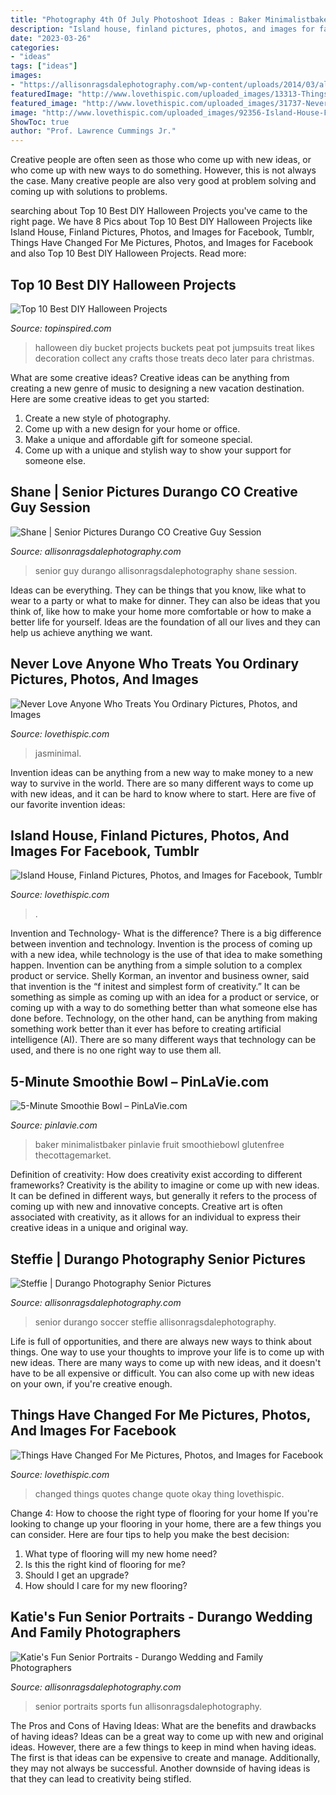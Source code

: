```yaml
---
title: "Photography 4th Of July Photoshoot Ideas : Baker Minimalistbaker Pinlavie Fruit Smoothiebowl Glutenfree Thecottagemarket"
description: "Island house, finland pictures, photos, and images for facebook, tumblr"
date: "2023-03-26"
categories:
- "ideas"
tags: ["ideas"]
images:
- "https://allisonragsdalephotography.com/wp-content/uploads/2014/03/allisonragsdalephotography-7718-681x1024.jpg"
featuredImage: "http://www.lovethispic.com/uploaded_images/13313-Things-Have-Changed-For-Me.jpg?2"
featured_image: "http://www.lovethispic.com/uploaded_images/31737-Never-Love-Anyone-Who-Treats-You-Ordinary.png?1"
image: "http://www.lovethispic.com/uploaded_images/92356-Island-House-Finland.jpg"
ShowToc: true
author: "Prof. Lawrence Cummings Jr."
---
```



Creative people are often seen as those who come up with new ideas, or who come up with new ways to do something. However, this is not always the case. Many creative people are also very good at problem solving and coming up with solutions to problems.

	

		
searching about Top 10 Best DIY Halloween Projects you've came to the right page. We have 8 Pics about Top 10 Best DIY Halloween Projects like Island House, Finland Pictures, Photos, and Images for Facebook, Tumblr, Things Have Changed For Me Pictures, Photos, and Images for Facebook and also Top 10 Best DIY Halloween Projects. Read more:
		
    
## Top 10 Best DIY Halloween Projects

<img loading=lazy src="https://www.topinspired.com/wp-content/uploads/2013/10/952.jpg" onerror="this.onerror=null;this.src='https://tse3.mm.bing.net/th?id=OIP.hVMZAc5hsqawqDUIsBK5FQHaLD&amp;pid=15.1';" alt="Top 10 Best DIY Halloween Projects">

_Source: topinspired.com_

>halloween diy bucket projects buckets peat pot jumpsuits treat likes decoration collect any crafts those treats deco later para christmas. 

	

What are some creative ideas?
Creative ideas can be anything from creating a new genre of music to designing a new vacation destination. Here are some creative ideas to get you started: 
1. Create a new style of photography.
2. Come up with a new design for your home or office.
3. Make a unique and affordable gift for someone special.
4. Come up with a unique and stylish way to show your support for someone else.

    
## Shane | Senior Pictures Durango CO Creative Guy Session

<img loading=lazy src="https://allisonragsdalephotography.com/wp-content/uploads/2013/07/allisonragsdalephotography-7208.jpg" onerror="this.onerror=null;this.src='https://tse2.mm.bing.net/th?id=OIP.yogdnQDo5MDy8HG7eYrjIQHaE7&amp;pid=15.1';" alt="Shane | Senior Pictures Durango CO Creative Guy Session">

_Source: allisonragsdalephotography.com_

>senior guy durango allisonragsdalephotography shane session. 

	

Ideas can be everything. They can be things that you know, like what to wear to a party or what to make for dinner. They can also be ideas that you think of, like how to make your home more comfortable or how to make a better life for yourself. Ideas are the foundation of all our lives and they can help us achieve anything we want.

    
## Never Love Anyone Who Treats You Ordinary Pictures, Photos, And Images

<img loading=lazy src="http://www.lovethispic.com/uploaded_images/31737-Never-Love-Anyone-Who-Treats-You-Ordinary.png?1" onerror="this.onerror=null;this.src='https://tse2.mm.bing.net/th?id=OIP.L7OEDDl5XLh9HLtKR_cGuwHaLC&amp;pid=15.1';" alt="Never Love Anyone Who Treats You Ordinary Pictures, Photos, and Images">

_Source: lovethispic.com_

>jasminimal. 

	

Invention ideas can be anything from a new way to make money to a new way to survive in the world. There are so many different ways to come up with new ideas, and it can be hard to know where to start. Here are five of our favorite invention ideas:

    
## Island House, Finland Pictures, Photos, And Images For Facebook, Tumblr

<img loading=lazy src="http://www.lovethispic.com/uploaded_images/92356-Island-House-Finland.jpg" onerror="this.onerror=null;this.src='https://tse4.mm.bing.net/th?id=OIP.IRskCPIKMj5rGoCPAz1JJwHaK-&amp;pid=15.1';" alt="Island House, Finland Pictures, Photos, and Images for Facebook, Tumblr">

_Source: lovethispic.com_

>. 

	

Invention and Technology- What is the difference?
There is a big difference between invention and technology. Invention is the process of coming up with a new idea, while technology is the use of that idea to make something happen. Invention can be anything from a simple solution to a complex product or service. Shelly Korman, an inventor and business owner, said that invention is the “f initest and simplest form of creativity.” It can be something as simple as coming up with an idea for a product or service, or coming up with a way to do something better than what someone else has done before. Technology, on the other hand, can be anything from making something work better than it ever has before to creating artificial intelligence (AI). There are so many different ways that technology can be used, and there is no one right way to use them all.

    
## 5-Minute Smoothie Bowl – PinLaVie.com

<img loading=lazy src="http://pinlavie.com/system/posts/pictures/6689/How-to-make-the-PERFECT-Smoothie-Bowl-Simple-ingredients-naturally-sweet-SO-healthy-vegan-glutenfree-smoothiebowl-recipe-breakfast.jpg" onerror="this.onerror=null;this.src='https://tse1.mm.bing.net/th?id=OIP.Rrg1XgWxiULbRVkIhu3Q5QHaLH&amp;pid=15.1';" alt="5-Minute Smoothie Bowl – PinLaVie.com">

_Source: pinlavie.com_

>baker minimalistbaker pinlavie fruit smoothiebowl glutenfree thecottagemarket. 

	

Definition of creativity: How does creativity exist according to different frameworks?
Creativity is the ability to imagine or come up with new ideas. It can be defined in different ways, but generally it refers to the process of coming up with new and innovative concepts. Creative art is often associated with creativity, as it allows for an individual to express their creative ideas in a unique and original way.

    
## Steffie | Durango Photography Senior Pictures

<img loading=lazy src="http://allisonragsdalephotography.com/wp-content/uploads/2013/05/allisonragsdalephotography-11.jpg" onerror="this.onerror=null;this.src='https://tse4.mm.bing.net/th?id=OIP.ZEzp4iK0rZP84jD_ZeQsTAHaLI&amp;pid=15.1';" alt="Steffie | Durango Photography Senior Pictures">

_Source: allisonragsdalephotography.com_

>senior durango soccer steffie allisonragsdalephotography. 

	

Life is full of opportunities, and there are always new ways to think about things. One way to use your thoughts to improve your life is to come up with new ideas. There are many ways to come up with new ideas, and it doesn't have to be all expensive or difficult. You can also come up with new ideas on your own, if you're creative enough.

    
## Things Have Changed For Me Pictures, Photos, And Images For Facebook

<img loading=lazy src="http://www.lovethispic.com/uploaded_images/13313-Things-Have-Changed-For-Me.jpg?2" onerror="this.onerror=null;this.src='https://tse2.mm.bing.net/th?id=OIP.j9WtKSg8OSldS8XdhYb4_wHaLH&amp;pid=15.1';" alt="Things Have Changed For Me Pictures, Photos, and Images for Facebook">

_Source: lovethispic.com_

>changed things quotes change quote okay thing lovethispic. 

	

Change 4: How to choose the right type of flooring for your home
If you're looking to change up your flooring in your home, there are a few things you can consider. Here are four tips to help you make the best decision: 
1. What type of flooring will my new home need?
2. Is this the right kind of flooring for me?
3. Should I get an upgrade?
4. How should I care for my new flooring?

    
## Katie&#039;s Fun Senior Portraits - Durango Wedding And Family Photographers

<img loading=lazy src="https://allisonragsdalephotography.com/wp-content/uploads/2014/03/allisonragsdalephotography-7718-681x1024.jpg" onerror="this.onerror=null;this.src='https://tse3.mm.bing.net/th?id=OIP.Q7HR-HqMrleGDDbXphjWPgHaLI&amp;pid=15.1';" alt="Katie&#039;s Fun Senior Portraits - Durango Wedding and Family Photographers">

_Source: allisonragsdalephotography.com_

>senior portraits sports fun allisonragsdalephotography. 

	

The Pros and Cons of Having Ideas: What are the benefits and drawbacks of having ideas?
Ideas can be a great way to come up with new and original ideas. However, there are a few things to keep in mind when having ideas. The first is that ideas can be expensive to create and manage. Additionally, they may not always be successful. Another downside of having ideas is that they can lead to creativity being stifled.

